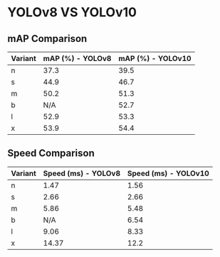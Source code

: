 ---
---
# YOLOv8 VS YOLOv10

## mAP Comparison

| Variant | mAP (%) - YOLOv8 | mAP (%) - YOLOv10 |
|---------|--------------------|--------------------|
| n | 37.3 | 39.5 |
| s | 44.9 | 46.7 |
| m | 50.2 | 51.3 |
| b | N/A | 52.7 |
| l | 52.9 | 53.3 |
| x | 53.9 | 54.4 |

## Speed Comparison

| Variant | Speed (ms) - YOLOv8 | Speed (ms) - YOLOv10 |
|---------|-----------------------|-----------------------|
| n | 1.47 | 1.56 |
| s | 2.66 | 2.66 |
| m | 5.86 | 5.48 |
| b | N/A | 6.54 |
| l | 9.06 | 8.33 |
| x | 14.37 | 12.2 |
